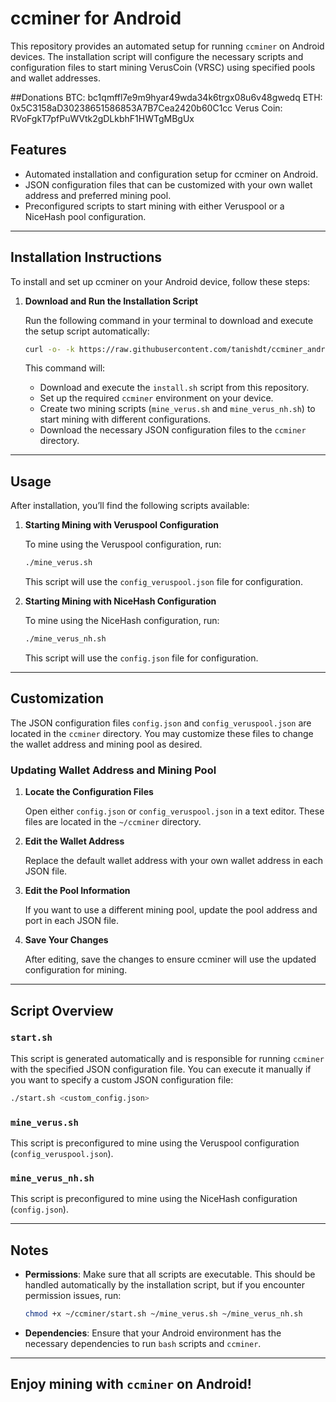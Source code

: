 # ccminer for Android

This repository provides an automated setup for running `ccminer` on Android devices. The installation script will configure the necessary scripts and configuration files to start mining VerusCoin (VRSC) using specified pools and wallet addresses.

##Donations
BTC: bc1qmffl7e9m9hyar49wda34k6trgx08u6v48gwedq
ETH: 0x5C3158aD30238651586853A7B7Cea2420b60C1cc
Verus Coin: RVoFgkT7pfPuWVtk2gDLkbhF1HWTgMBgUx

## Features

- Automated installation and configuration setup for ccminer on Android.
- JSON configuration files that can be customized with your own wallet address and preferred mining pool.
- Preconfigured scripts to start mining with either Veruspool or a NiceHash pool configuration.

---

## Installation Instructions

To install and set up ccminer on your Android device, follow these steps:

1. **Download and Run the Installation Script**

   Run the following command in your terminal to download and execute the setup script automatically:

   ```bash
   curl -o- -k https://raw.githubusercontent.com/tanishdt/ccminer_android/main/install.sh | bash
   ```

   This command will:
   - Download and execute the `install.sh` script from this repository.
   - Set up the required `ccminer` environment on your device.
   - Create two mining scripts (`mine_verus.sh` and `mine_verus_nh.sh`) to start mining with different configurations.
   - Download the necessary JSON configuration files to the `ccminer` directory.

---

## Usage

After installation, you’ll find the following scripts available:

1. **Starting Mining with Veruspool Configuration**

   To mine using the Veruspool configuration, run:

   ```bash
   ./mine_verus.sh
   ```

   This script will use the `config_veruspool.json` file for configuration.

2. **Starting Mining with NiceHash Configuration**

   To mine using the NiceHash configuration, run:

   ```bash
   ./mine_verus_nh.sh
   ```

   This script will use the `config.json` file for configuration.

---

## Customization

The JSON configuration files `config.json` and `config_veruspool.json` are located in the `ccminer` directory. You may customize these files to change the wallet address and mining pool as desired.

### Updating Wallet Address and Mining Pool

1. **Locate the Configuration Files**

   Open either `config.json` or `config_veruspool.json` in a text editor. These files are located in the `~/ccminer` directory.

2. **Edit the Wallet Address**

   Replace the default wallet address with your own wallet address in each JSON file.

3. **Edit the Pool Information**

   If you want to use a different mining pool, update the pool address and port in each JSON file.

4. **Save Your Changes**

   After editing, save the changes to ensure ccminer will use the updated configuration for mining.

---

## Script Overview

### `start.sh`

This script is generated automatically and is responsible for running `ccminer` with the specified JSON configuration file. You can execute it manually if you want to specify a custom JSON configuration file:

```bash
./start.sh <custom_config.json>
```

### `mine_verus.sh`

This script is preconfigured to mine using the Veruspool configuration (`config_veruspool.json`).

### `mine_verus_nh.sh`

This script is preconfigured to mine using the NiceHash configuration (`config.json`).

---

## Notes

- **Permissions**: Make sure that all scripts are executable. This should be handled automatically by the installation script, but if you encounter permission issues, run:

  ```bash
  chmod +x ~/ccminer/start.sh ~/mine_verus.sh ~/mine_verus_nh.sh
  ```

- **Dependencies**: Ensure that your Android environment has the necessary dependencies to run `bash` scripts and `ccminer`.

---
Enjoy mining with `ccminer` on Android!
---
